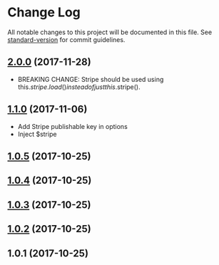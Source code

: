 # Change Log

All notable changes to this project will be documented in this file. See [standard-version](https://github.com/conventional-changelog/standard-version) for commit guidelines.

<a name="2.0.0"></a>
## [2.0.0](https://github.com/WilliamDASILVA/nuxt-stripe-module/compare/v1.0.5...v2.0.0) (2017-11-28)
- BREAKING CHANGE: Stripe should be used using this.$stripe.load() instead of just this.$stripe().

<a name="1.1.0"></a>
## [1.1.0](https://github.com/WilliamDASILVA/nuxt-stripe-module/compare/v1.0.5...v1.1.0) (2017-11-06)
- Add Stripe publishable key in options
- Inject $stripe

<a name="1.0.5"></a>
## [1.0.5](https://github.com/WilliamDASILVA/nuxt-stripe-module/compare/v1.0.4...v1.0.5) (2017-10-25)



<a name="1.0.4"></a>
## [1.0.4](https://github.com/WilliamDASILVA/nuxt-stripe-module/compare/v1.0.3...v1.0.4) (2017-10-25)



<a name="1.0.3"></a>
## [1.0.3](https://github.com/WilliamDASILVA/nuxt-stripe-module/compare/v1.0.2...v1.0.3) (2017-10-25)



<a name="1.0.2"></a>
## [1.0.2](https://github.com/compare/v1.0.1...v1.0.2) (2017-10-25)



<a name="1.0.1"></a>
## 1.0.1 (2017-10-25)
